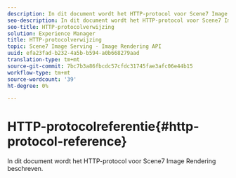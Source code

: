 ```yaml
---
description: In dit document wordt het HTTP-protocol voor Scene7 Image Rendering beschreven.
seo-description: In dit document wordt het HTTP-protocol voor Scene7 Image Rendering beschreven.
seo-title: HTTP-protocolverwijzing
solution: Experience Manager
title: HTTP-protocolverwijzing
topic: Scene7 Image Serving - Image Rendering API
uuid: efa23fad-b232-4a5b-b594-a0b668279aad
translation-type: tm+mt
source-git-commit: 7bc7b3a86fbcdc57cfdc31745fae3afc06e44b15
workflow-type: tm+mt
source-wordcount: '39'
ht-degree: 0%

---
```



# HTTP-protocolreferentie{#http-protocol-reference}

In dit document wordt het HTTP-protocol voor Scene7 Image Rendering beschreven.

